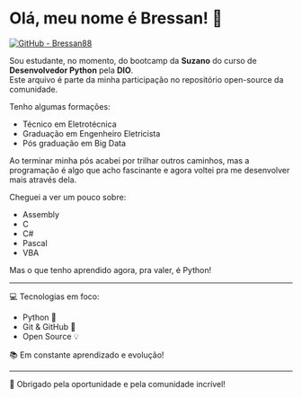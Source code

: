 # Olá, meu nome é Bressan! 👋

[![GitHub - Bressan88](https://img.shields.io/badge/GitHub-Bressan88-blue?style=flat&logo=github)](https://github.com/Bressan88)

Sou estudante, no momento, do bootcamp da **Suzano** do curso de **Desenvolvedor Python** pela **DIO**.  
Este arquivo é parte da minha participação no repositório open-source da comunidade.

Tenho algumas formações:
- Técnico em Eletrotécnica
- Graduação em Engenheiro Eletricista
- Pós graduação em Big Data

Ao terminar minha pós acabei por trilhar outros caminhos, mas a programação é algo que acho fascinante e agora voltei pra me desenvolver mais através dela.

Cheguei a ver um pouco sobre:
- Assembly
- C
- C#
- Pascal
- VBA

Mas o que tenho aprendido agora, pra valer, é Python!

---

💻 Tecnologias em foco:
- Python 🐍
- Git & GitHub 🔧
- Open Source 💡

📚 Em constante aprendizado e evolução!

---

🚀 Obrigado pela oportunidade e pela comunidade incrível!  